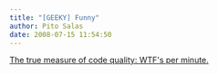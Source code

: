 ```yaml
---
title: "[GEEKY] Funny"
author: Pito Salas
date: 2008-07-15 11:54:50
---
```



[The true measure of code quality: WTF's per
minute.](<http://www.osnews.com/story/19266/WTFs_m>)


